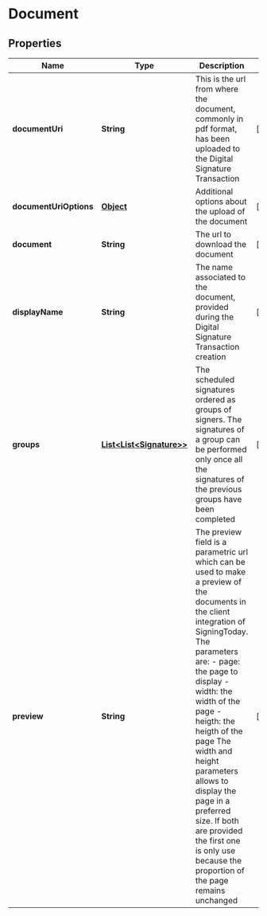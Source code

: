 

# Document

## Properties

Name | Type | Description | Notes
------------ | ------------- | ------------- | -------------
**documentUri** | **String** | This is the url from where the document, commonly in pdf format, has been uploaded to the Digital Signature Transaction |  [optional]
**documentUriOptions** | [**Object**](.md) | Additional options about the upload of the document |  [optional]
**document** | **String** | The url to download the document |  [optional]
**displayName** | **String** | The name associated to the document, provided during the Digital Signature Transaction creation |  [optional]
**groups** | [**List&lt;List&lt;Signature&gt;&gt;**](List.md) | The scheduled signatures ordered as groups of signers. The signatures of a group can be performed only once all the signatures of the previous groups have been completed  |  [optional]
**preview** | **String** | The preview field is a parametric url which can be used to make a preview of the documents in the client integration of SigningToday. The parameters are:   - page: the page to display   - width: the width of the page   - heigth: the heigth of the page The width and height parameters allows to display the page in a preferred size. If both are provided the first one is only use because the proportion of the page remains unchanged  |  [optional]



